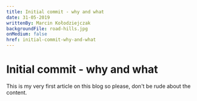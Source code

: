 ```yaml
---
title: Initial commit - why and what
date: 31-05-2019
writtenBy: Marcin Kołodziejczak
backgroundFile: road-hills.jpg
onMedium: false
href: initial-commit-why-and-what
---
```


# Initial commit - why and what

This is my very first article on this blog so please, don't be rude about the content. 
